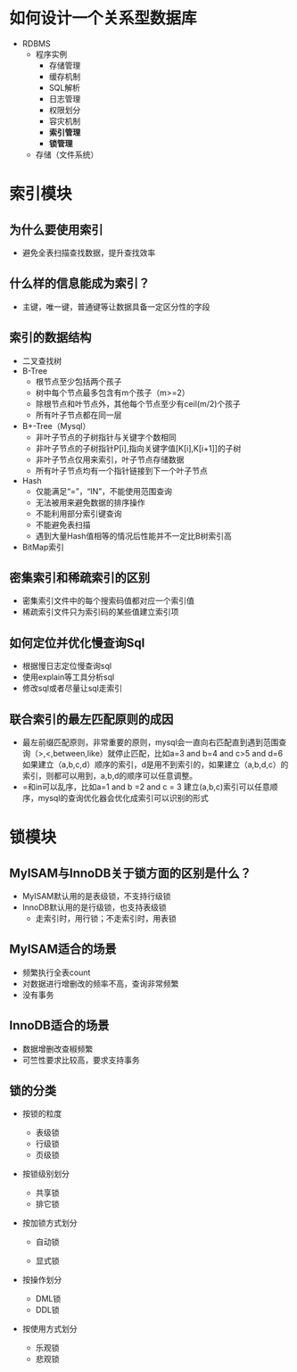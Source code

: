 # 如何设计一个关系型数据库

* RDBMS  
  * 程序实例
    * 存储管理
    * 缓存机制
    * SQL解析
    * 日志管理
    * 权限划分
    * 容灾机制
    * **索引管理**
    * **锁管理**
  *  存储（文件系统）

# 索引模块

## 为什么要使用索引

* 避免全表扫描查找数据，提升查找效率

## 什么样的信息能成为索引？

* 主键，唯一键，普通键等让数据具备一定区分性的字段

## 索引的数据结构

* 二叉查找树
* B-Tree
  * 根节点至少包括两个孩子
  * 树中每个节点最多包含有m个孩子（m>=2）
  * 除根节点和叶节点外，其他每个节点至少有ceil(m/2)个孩子
  * 所有叶子节点都在同一层
* B+-Tree（Mysql）
  * 非叶子节点的子树指针与关键字个数相同
  * 非叶子节点的子树指针P[i],指向关键字值[K[i],K[i+1]]的子树
  * 非叶子节点仅用来索引，叶子节点存储数据
  * 所有叶子节点均有一个指针链接到下一个叶子节点
* Hash
  * 仅能满足“=”，“IN”，不能使用范围查询
  * 无法被用来避免数据的排序操作
  * 不能利用部分索引键查询
  * 不能避免表扫描
  * 遇到大量Hash值相等的情况后性能并不一定比B树索引高
* BitMap索引

## 密集索引和稀疏索引的区别

* 密集索引文件中的每个搜索码值都对应一个索引值
* 稀疏索引文件只为索引码的某些值建立索引项

## 如何定位并优化慢查询Sql

* 根据慢日志定位慢查询sql
* 使用explain等工具分析sql
* 修改sql或者尽量让sql走索引

## 联合索引的最左匹配原则的成因

* 最左前缀匹配原则，非常重要的原则，mysql会一直向右匹配直到遇到范围查询（>,<,between,like）就停止匹配，比如a=3 and b=4 and c>5 and d=6 如果建立（a,b,c,d）顺序的索引，d是用不到索引的，如果建立（a,b,d,c）的索引，则都可以用到，a,b,d的顺序可以任意调整。
* =和in可以乱序，比如a=1 and b =2 and c = 3 建立(a,b,c)索引可以任意顺序，mysql的查询优化器会优化成索引可以识别的形式

# 锁模块

## MyISAM与InnoDB关于锁方面的区别是什么？

* MyISAM默认用的是表级锁，不支持行级锁
* InnoDB默认用的是行级锁，也支持表级锁
  * 走索引时，用行锁；不走索引时，用表锁

## MyISAM适合的场景

* 频繁执行全表count
* 对数据进行增删改的频率不高，查询非常频繁
* 没有事务

## InnoDB适合的场景

* 数据增删改查椒频繁
* 可竺性要求比较高，要求支持事务

## 锁的分类

* 按锁的粒度

  * 表级锁
  * 行级锁
  * 页级锁

* 按锁级别划分

  * 共享锁
  * 排它锁

* 按加锁方式划分

  * 自动锁

  * 显式锁

* 按操作划分

  * DML锁
  * DDL锁

* 按使用方式划分

  * 乐观锁
  * 悲观锁












